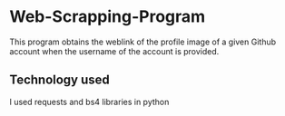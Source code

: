 # Web-Scrapping-Program
This program obtains the weblink of the profile image of a given Github account when the username of the account is provided.

## Technology used
I used requests and bs4 libraries in python
